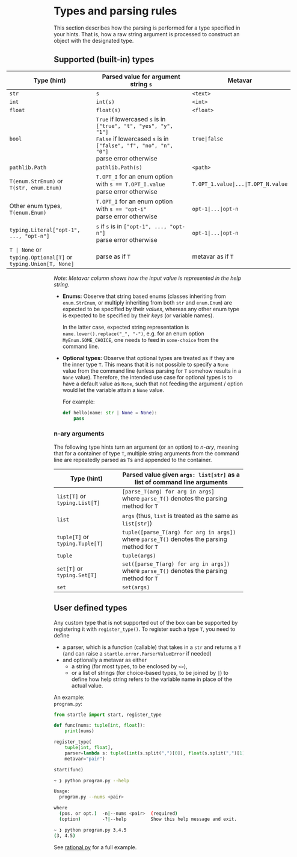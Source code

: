 # Types and parsing rules

This section describes how the parsing is performed for a type specified in your hints.
That is, how a raw string argument is processed to construct an object with the designated type.

## Supported (built-in) types

<div style="width: 150%; margin-left: -25%;">

| Type (hint) | Parsed value for argument string `s` | Metavar |
| ---- | ------------- | ------- |
| `str` | `s` | `<text>` |
| `int` | `int(s)` | `<int>` |
| `float` | `float(s)` | `<float>` |
| `bool` | `True` if lowercased `s` is in `["true", "t", "yes", "y", "1"]` <br> `False` if lowercased `s` is in `["false", "f", "no", "n", "0"]` <br> parse error otherwise | `true\|false` |
| `pathlib.Path` | `pathlib.Path(s)` | `<path>` |
| `T(enum.StrEnum)` or <br> `T(str, enum.Enum)` | `T.OPT_I` for an enum option with `s == T.OPT_I.value` <br> parse error otherwise | `T.OPT_1.value\|...\|T.OPT_N.value` |
| Other enum types, `T(enum.Enum)` | `T.OPT_I` for an enum option with `s == "opt-i"` <br> parse error otherwise | `opt-1\|...\|opt-n` |
| `typing.Literal["opt-1", ..., "opt-n"]` | `s` if `s` is in `["opt-1", ..., "opt-n"]` <br> parse error otherwise | `opt-1\|...\|opt-n` |
| `T \| None` or <br> `typing.Optional[T]` or <br> `typing.Union[T, None]` | parse as if `T` | metavar as if `T` |

</div>

_Note: Metavar column shows how the input value is represented in the help string._

- **Enums:** Observe that string based enums (classes inheriting from `enum.StrEnum`, or
  multiply inheriting from both `str` and `enum.Enum`)
  are expected to be specified by their _values_, whereas any other enum type is expected
  to be specified by their _keys_ (or variable names).
  
  In the latter case, expected string representation is `name.lower().replace("_", "-")`, e.g.
  for an enum option `MyEnum.SOME_CHOICE`, one needs to feed in `some-choice` from the command line.

- **Optional types:** Observe that optional types are treated as if they are the inner type `T`.
  This means that it is not possible to specify a `None` value from the command line
  (unless parsing for `T` somehow results in a `None` value). 
  Therefore, the intended use case
  for optional types is to have a default value as `None`, such that not feeding the argument / option
  would let the variable attain a `None` value.
  
  For example:
  ```python
  def hello(name: str | None = None):
      pass
  ```


### n-ary arguments

The following type hints turn an argument (or an option) to _n-ary_, meaning that for a container
of type `T`, multiple string arguments from the command line are repeatedly parsed as `T`s and
appended to the container.


| Type (hint) | Parsed value given `args: list[str]` as a list of command line arguments |
| ---- | ------------- | 
| `list[T]` or `typing.List[T]` | `[parse_T(arg) for arg in args]` <br> where `parse_T()` denotes the parsing method for `T` |
| `list` | `args` (thus, `list` is treated as the same as `list[str]`) |
| `tuple[T]` or `typing.Tuple[T]` | `tuple([parse_T(arg) for arg in args])` <br> where `parse_T()` denotes the parsing method for `T` |
| `tuple` | `tuple(args)` |
| `set[T]` or `typing.Set[T]` | `set([parse_T(arg) for arg in args])` <br> where `parse_T()` denotes the parsing method for `T` |
| `set` | `set(args)` |

## User defined types

Any custom type that is not supported out of the box can be supported by registering it with `register_type()`.
To register such a type `T`, you need to define
- a parser, which is a function (callable) that takes in a `str` and returns a `T`
  (and can raise a `startle.error.ParserValueError` if needed)
- and optionally a metavar as either
  - a string (for most types, to be enclosed by `<>`),
  - or a list of strings (for choice-based types, to be joined by `|`)
  to define how help string refers to the variable name in place of the actual value.

An example:<br>
`program.py`:
```python
from startle import start, register_type

def func(nums: tuple[int, float]):
    print(nums)

register_type(
    tuple[int, float],
    parser=lambda s: tuple([int(s.split(",")[0]), float(s.split(",")[1])]),
    metavar="pair")

start(func)
```
```bash
~ ❯ python program.py --help

Usage:
  program.py --nums <pair>

where
  (pos. or opt.)  -n|--nums <pair>  (required)
  (option)        -?|--help         Show this help message and exit.

~ ❯ python program.py 3,4.5
(3, 4.5)
```

See [rational.py](https://github.com/oir/startle/blob/main/examples/rational.py) for a full example.
